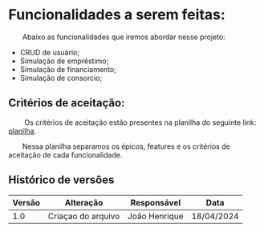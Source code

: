 # Funcionalidades a serem feitas:

&emsp;&emsp;Abaixo as funcionalidades que iremos abordar nesse projeto:

- CRUD de usuário;
- Simulação de empréstimo;
- Simulação de financiamento;
- Simulação de consorcio;

## Critérios de aceitação:

&emsp;&emsp; Os critérios de aceitação estão presentes na planilha do seguinte link: [planilha](https://docs.google.com/spreadsheets/d/1H5mb4iS73AmVXcUuIG2dxXFkMyd6289nWqKq0rLbWsw/edit?usp=sharing).

&emsp;&emsp;Nessa planilha separamos os épicos, features e os critérios de aceitação de cada funcionalidade.


## Histórico de versões

| **Versão** | **Alteração**      | **Responsável** | **Data**   |
| ---------- | ------------------ | --------------- | ---------- |
| 1.0        | Criaçao do arquivo | João Henrique   | 18/04/2024 |
